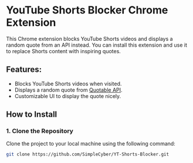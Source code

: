 # YouTube Shorts Blocker Chrome Extension

This Chrome extension blocks YouTube Shorts videos and displays a random quote from an API instead. You can install this extension and use it to replace Shorts content with inspiring quotes.

## Features:
- Blocks YouTube Shorts videos when visited.
- Displays a random quote from [Quotable API](https://quotable.io).
- Customizable UI to display the quote nicely.

## How to Install

### 1. Clone the Repository

Clone the project to your local machine using the following command:

```bash
git clone https://github.com/SimpleCyber/YT-Shorts-Blocker.git
